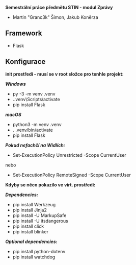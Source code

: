 **Semestrální práce předmětu STIN - modul Zprávy**

- Martin "Granc3k" Šimon, Jakub Koněrza

## Framework

- Flask

## Konfigurace

**init prostředí - musí se v root složce pro tenhle projekt:**

***Windows***
- py -3 -m venv .venv
- .\.venv\Scripts\activate
- pip install Flask

***macOS***
- python3 -m venv .venv
- . .venv/bin/activate
- pip install Flask

***Pokud nefachčí na Widlích:***
- Set-ExecutionPolicy Unrestricted -Scope CurrentUser

nebo

- Set-ExecutionPolicy RemoteSigned -Scope CurrentUser


**Kdyby se něco pokazilo ve virt. prostředí:**

***Dependencies:***
- pip install Werkzeug
- pip install Jinja2
- pip install -U MarkupSafe
- pip install -U itsdangerous
- pip install click
- pip install blinker

***Optional dependencies:***
- pip install python-dotenv
- pip install watchdog
